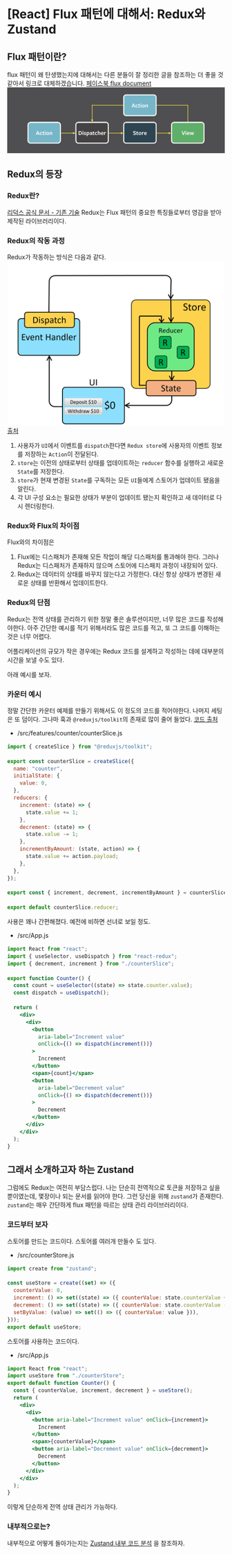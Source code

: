 # [React] Flux 패턴에 대해서: Redux와 Zustand

## Flux 패턴이란?

flux 패턴이 왜 탄생했는지에 대해서는 다른 분들이 잘 정리한 글을 참조하는 더 좋을 것 같아서 링크로 대체하겠습니다.
[페이스북 flux document](https://facebook.github.io/flux/docs/in-depth-overview/)
![flux](1.png)

## Redux의 등장

### Redux란?

[리덕스 공식 문서 - 기존 기술](https://ko.redux.js.org/understanding/history-and-design/prior-art)
Redux는 Flux 패턴의 중요한 특징들로부터 영감을 받아 제작된 라이브러리이다.

### Redux의 작동 과정

Redux가 작동하는 방식은 다음과 같다.
![redux data](2.gif)
[출처](https://ko.redux.js.org/tutorials/essentials/part-1-overview-concepts)

1. 사용자가 `UI`에서 이벤트를 `dispatch`한다면 `Redux store`에 사용자의 이벤트 정보를 저장하는 `Action`이 전달된다.
2. `store`는 이전의 상태로부터 상태를 업데이트하는 `reducer` 함수를 실행하고 새로운 `State`를 저장한다.
3. `store`가 현재 변경된 `State`를 구독하는 모든 `UI`들에게 스토어가 업데이트 됐음을 알린다.
4. 각 UI 구성 요소는 필요한 상태가 부분이 업데이트 됐는지 확인하고 새 데이터로 다시 렌더링한다.

### Redux와 Flux의 차이점

Flux와의 차이점은

1. Flux에는 디스패처가 존재해 모든 작업이 해당 디스패처를 통과해야 한다. 그러나 Redux는 디스패처가 존재하지 않으며 스토어에 디스패치 과정이 내장되어 있다.
2. Redux는 데이터의 상태를 바꾸지 않는다고 가정한다. 대신 항상 상태가 변경된 새로운 상태를 반환해서 업데이트한다.

### Redux의 단점

Redux는 전역 상태를 관리하기 위한 정말 좋은 솔루션이지만, 너무 많은 코드를 작성해야한다. 아주 간단한 예시를 적기 위해서라도 많은 코드를 적고, 또 그 코드를 이해하는 것은 너무 어렵다.

어플리케이션의 규모가 작은 경우에는 Redux 코드를 설계하고 작성하는 데에 대부분의 시간을 보낼 수도 있다.

아래 예시를 보자.

### 카운터 예시

정말 간단한 카운터 예제를 만들기 위해서도 이 정도의 코드를 적어야한다.
나머지 세팅은 또 덤이다.
그나마 훅과 `@reduxjs/toolkit`의 존재로 많이 줄어 들었다.
[코드 출처](https://ko.redux.js.org/tutorials/quick-start)

- /src/features/counter/counterSlice.js

```jsx
import { createSlice } from "@reduxjs/toolkit";

export const counterSlice = createSlice({
  name: "counter",
  initialState: {
    value: 0,
  },
  reducers: {
    increment: (state) => {
      state.value += 1;
    },
    decrement: (state) => {
      state.value -= 1;
    },
    incrementByAmount: (state, action) => {
      state.value += action.payload;
    },
  },
});

export const { increment, decrement, incrementByAmount } = counterSlice.actions;

export default counterSlice.reducer;
```

사용은 꽤나 간편해졌다. 예전에 비하면 선녀로 보일 정도.

- /src/App.js

```jsx
import React from "react";
import { useSelector, useDispatch } from "react-redux";
import { decrement, increment } from "./counterSlice";

export function Counter() {
  const count = useSelector((state) => state.counter.value);
  const dispatch = useDispatch();

  return (
    <div>
      <div>
        <button
          aria-label="Increment value"
          onClick={() => dispatch(increment())}
        >
          Increment
        </button>
        <span>{count}</span>
        <button
          aria-label="Decrement value"
          onClick={() => dispatch(decrement())}
        >
          Decrement
        </button>
      </div>
    </div>
  );
}
```

## 그래서 소개하고자 하는 Zustand

그럼에도 Redux는 여전히 부담스럽다. 나는 단순히 전역적으로 토큰을 저장하고 싶을 뿐이였는데, 몇장이나 되는 문서를 읽어야 한다. 그런 당신을 위해 `zustand`가 존재한다.
`zustand`는 매우 간단하게 flux 패턴을 따르는 상태 관리 라이브러리이다.

### 코드부터 보자

스토어를 만드는 코드이다. 스토어를 여러개 만들수 도 있다.

- /src/counterStore.js

```jsx
import create from "zustand";

const useStore = create((set) => ({
  counterValue: 0,
  increment: () => set((state) => ({ counterValue: state.counterValue + 1 })),
  decrement: () => set((state) => ({ counterValue: state.counterValue - 1 })),
  setByValue: (value) => set(() => ({ counterValue: value })),
}));
export default useStore;
```

스토어를 사용하는 코드이다.

- /src/App.js

```jsx
import React from "react";
import useStore from "./counterStore";
export default function Counter() {
  const { counterValue, increment, decrement } = useStore();
  return (
    <div>
      <div>
        <button aria-label="Increment value" onClick={increment}>
          Increment
        </button>
        <span>{counterValue}</span>
        <button aria-label="Decrement value" onClick={decrement}>
          Decrement
        </button>
      </div>
    </div>
  );
}
```

이렇게 단순하게 전역 상태 관리가 가능하다.

### 내부적으로는?

내부적으로 어떻게 돌아가는지는
[Zustand 내부 코드 분석](https://ui.toast.com/weekly-pick/ko_20210812)
을 참조하자.
